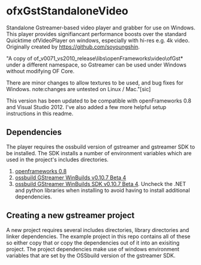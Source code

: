 # ofxGstStandaloneVideo

Standalone Gstreamer-based video player and grabber for use on Windows. This player provides signifiancant performance boosts over the standard Quicktime ofVideoPlayer on windows, especially with hi-res e.g. 4k video. Originally created by https://github.com/soyoungshin.

"A copy of of_v0071_vs2010_release\libs\openFrameworks\video\ofGst* under a different namespace, so Gstreamer can be used under Windows without modifying OF Core.

There are minor changes to allow textures to be used, and bug fixes for Windows. note:changes are untested on Linux / Mac."[sic]

This version has been updated to be compatible with openFrameworks 0.8 and Visual Studio 2012. I've also added a few more helpful setup instructions in this readme.


## Dependencies
The player requires the ossbuild version of gstreamer and gstreamer SDK to be installed. The SDK installs a number of environment variables which are used in the project's includes directories.

1. [openframeworks 0.8](http://www.openframeworks.cc/download/)
2. [ossbuild GStreamer WinBuilds v0.10.7 Beta 4](https://code.google.com/p/ossbuild/downloads/list)
3. [ossbuild GStreamer WinBuilds SDK v0.10.7 Beta 4](https://code.google.com/p/ossbuild/downloads/list). Uncheck the .NET and python libraries when installing to avoid having to install additional dependencies.

## Creating a new gstreamer project
A new project requires several includes directories, library directories and linker dependencies. The example project in this repo contains all of these so either copy that or copy the dependencies out of it into an exisiting project. The project dependencies make use of windows environment variables that are set by the OSSbuild version of the gstreamer SDK.

